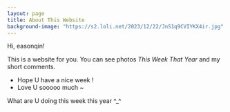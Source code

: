 ```yaml
---
layout: page
title: About This Website
background-image: "https://s2.loli.net/2023/12/22/JnS1q9CVIYKX4ir.jpg"
---
```




Hi, easonqin!


This is a website for you. You can see photos _This Week That Year_ and my short comments.



- Hope U have a nice week !
- Love U sooooo much ~



What are U doing this week this year ^_^


